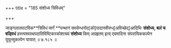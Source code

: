+++
title = "185 संशोध्य त्रिविधम्"

+++

जाङ्गलातपाटविक**त्रिविधं मार्गं **पन्थानं यवसेन्धनोद[को]पादानवीरुध्[अविच्छेद्]आदिभिः **संशोध्य, बलं च षड्विधं** हस्त्यश्वरथपदातिविष्टिकरकोशाख्यं **संशोध्य** किम् अग्रहृतम् इत्य् एवमादिना संपरायिककल्पेन युयुत्सुकल्पेन यायात् ॥ ७.१८५ ॥